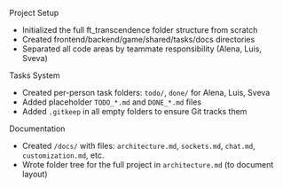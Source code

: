 
Project Setup
- Initialized the full ft_transcendence folder structure from scratch
- Created frontend/backend/game/shared/tasks/docs directories
- Separated all code areas by teammate responsibility (Alena, Luis, Sveva)

 Tasks System
- Created per-person task folders: `todo/`, `done/` for Alena, Luis, Sveva
- Added placeholder `TODO_*.md` and `DONE_*.md` files
- Added `.gitkeep` in all empty folders to ensure Git tracks them

Documentation
- Created `/docs/` with files: `architecture.md`, `sockets.md`, `chat.md`, `customization.md`, etc.
- Wrote folder tree for the full project in `architecture.md` (to document layout)
